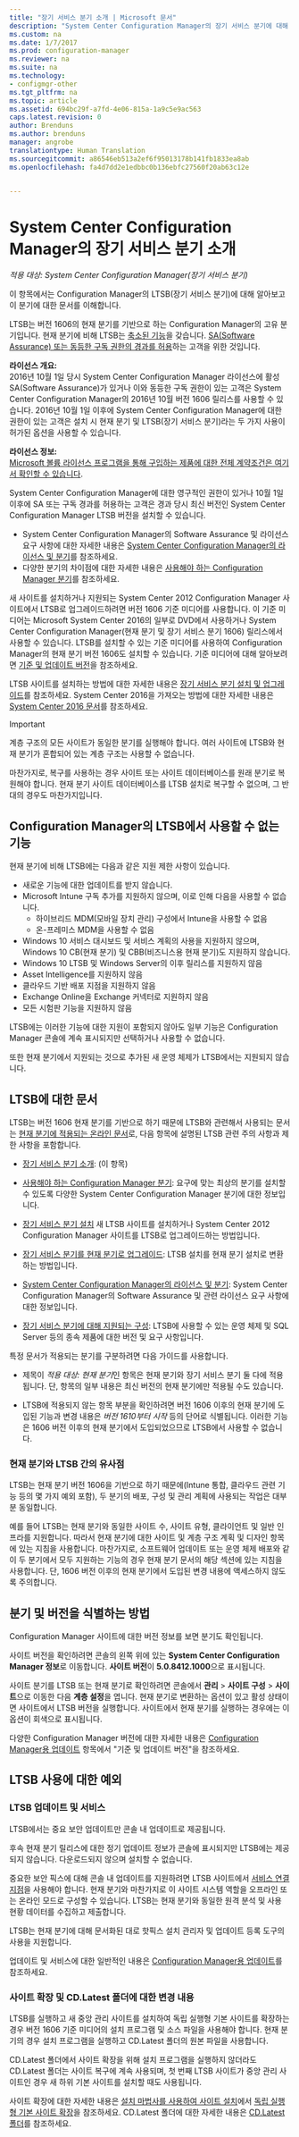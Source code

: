```yaml
---
title: "장기 서비스 분기 소개 | Microsoft 문서"
description: "System Center Configuration Manager의 장기 서비스 분기에 대해 알아봅니다."
ms.custom: na
ms.date: 1/7/2017
ms.prod: configuration-manager
ms.reviewer: na
ms.suite: na
ms.technology:
- configmgr-other
ms.tgt_pltfrm: na
ms.topic: article
ms.assetid: 694bc29f-a7fd-4e06-815a-1a9c5e9ac563
caps.latest.revision: 0
author: Brenduns
ms.author: brenduns
manager: angrobe
translationtype: Human Translation
ms.sourcegitcommit: a86546eb513a2ef6f95013178b141fb1833ea8ab
ms.openlocfilehash: fa4d7dd2e1edbbc0b136ebfc27560f20ab63c12e


---
```

# <a name="introduction-to-the-long-term-servicing-branch-of-system-center-configuration-manager"></a>System Center Configuration Manager의 장기 서비스 분기 소개

*적용 대상: System Center Configuration Manager(장기 서비스 분기)*

이 항목에서는 Configuration Manager의 LTSB(장기 서비스 분기)에 대해 알아보고 이 분기에 대한 문서를 이해합니다.


LTSB는 버전 1606의 현재 분기를 기반으로 하는 Configuration Manager의 고유 분기입니다. 현재 분기에 비해 LTSB는 [축소된 기능](#features-that-are-not-available-in-the-ltsb-of-configuration-manager)을 갖습니다. [SA(Software Assurance) 또는 동등한 구독 권한의 경과를 허용](/sccm/core/understand/learn-more-editions#software-assurance-and-the-ltsb)하는 고객을 위한 것입니다.

**라이선스 개요:**   
2016년 10월 1일 당시 System Center Configuration Manager 라이선스에 활성 SA(Software Assurance)가 있거나 이와 동등한 구독 권한이 있는 고객은 System Center Configuration Manager의 2016년 10월 버전 1606 릴리스를 사용할 수 있습니다. 2016년 10월 1일 이후에 System Center Configuration Manager에 대한 권한이 있는 고객은 설치 시 현재 분기 및 LTSB(장기 서비스 분기)라는 두 가지 사용이 허가된 옵션을 사용할 수 있습니다.

**라이선스 정보:**  
[Microsoft 볼륨 라이선스 프로그램을 통해 구입하는 제품에 대한 전체 계약조건은 여기서 확인할 수 있습니다](http://go.microsoft.com/fwlink/?LinkId=800052).

System Center Configuration Manager에 대한 영구적인 권한이 있거나 10월 1일 이후에 SA 또는 구독 경과를 허용하는 고객은 경과 당시 최신 버전인 System Center Configuration Manager LTSB 버전을 설치할 수 있습니다.
- System Center Configuration Manager의 Software Assurance 및 라이선스 요구 사항에 대한 자세한 내용은 [System Center Configuration Manager의 라이선스 및 분기](learn-more-editions.md)를 참조하세요.
-   다양한 분기의 차이점에 대한 자세한 내용은 [사용해야 하는 Configuration Manager 분기](which-branch-should-i-use.md)를 참조하세요.

새 사이트를 설치하거나 지원되는 System Center 2012 Configuration Manager 사이트에서 LTSB로 업그레이드하려면 버전 1606 기준 미디어를 사용합니다. 이 기준 미디어는 Microsoft System Center 2016의 일부로 DVD에서 사용하거나 System Center Configuration Manager(현재 분기 및 장기 서비스 분기 1606) 릴리스에서 사용할 수 있습니다. LTSB를 설치할 수 있는 기준 미디어를 사용하여 Configuration Manager의 현재 분기 버전 1606도 설치할 수 있습니다. 기준 미디어에 대해 알아보려면 [기준 및 업데이트 버전](/sccm/core/servers/manage/updates#baseline-and-update-versions)을 참조하세요.

LTSB 사이트를 설치하는 방법에 대한 자세한 내용은 [장기 서비스 분기 설치 및 업그레이드](install-the-ltsb.md)를 참조하세요. System Center 2016을 가져오는 방법에 대한 자세한 내용은 [System Center 2016 문서](https:\technet.microsoft.com\system-center-docs\System-Center-2016)를 참조하세요.

> [!IMPORTANT]
> 계층 구조의 모든 사이트가 동일한 분기를 실행해야 합니다. 여러 사이트에 LTSB와 현재 분기가 혼합되어 있는 계층 구조는 사용할 수 없습니다.
>
> 마찬가지로, 복구를 사용하는 경우 사이트 또는 사이트 데이터베이스를 원래 분기로 복원해야 합니다. 현재 분기 사이트 데이터베이스를 LTSB 설치로 복구할 수 없으며, 그 반대의 경우도 마찬가지입니다.


## <a name="features-that-are-not-available-in-the-ltsb-of-configuration-manager"></a>Configuration Manager의 LTSB에서 사용할 수 없는 기능
현재 분기에 비해 LTSB에는 다음과 같은 지원 제한 사항이 있습니다.

- 새로운 기능에 대한 업데이트를 받지 않습니다.
- Microsoft Intune 구독 추가를 지원하지 않으며, 이로 인해 다음을 사용할 수 없습니다.
  - 하이브리드 MDM(모바일 장치 관리) 구성에서 Intune을 사용할 수 없음
  - 온-프레미스 MDM을 사용할 수 없음
-   Windows 10 서비스 대시보드 및 서비스 계획의 사용을 지원하지 않으며, Windows 10 CB(현재 분기) 및 CBB(비즈니스용 현재 분기)도 지원하지 않습니다.
- Windows 10 LTSB 및 Windows Server의 이후 릴리스를 지원하지 않음
-   Asset Intelligence를 지원하지 않음
-   클라우드 기반 배포 지점을 지원하지 않음
-   Exchange Online을 Exchange 커넥터로 지원하지 않음
-   모든 시험판 기능을 지원하지 않음


LTSB에는 이러한 기능에 대한 지원이 포함되지 않아도 일부 기능은 Configuration Manager 콘솔에 계속 표시되지만 선택하거나 사용할 수 없습니다.

또한 현재 분기에서 지원되는 것으로 추가된 새 운영 체제가 LTSB에서는 지원되지 않습니다.

## <a name="documentation-for-the-ltsb"></a>LTSB에 대한 문서
LTSB는 버전 1606 현재 분기를 기반으로 하기 때문에 LTSB와 관련해서 사용되는 문서는 [현재 분기에 적용되는 온라인 문서](https://docs.microsoft.com/sccm/)로, 다음 항목에 설명된 LTSB 관련 주의 사항과 제한 사항을 포함합니다.  

-   [장기 서비스 분기 소개](introduction-to-the-ltsb.md): (이 항목)

-   [사용해야 하는 Configuration Manager 분기](which-branch-should-i-use.md): 요구에 맞는 최상의 분기를 설치할 수 있도록 다양한 System Center Configuration Manager 분기에 대한 정보입니다.

-   [장기 서비스 분기 설치](install-the-ltsb.md) 새 LTSB 사이트를 설치하거나 System Center 2012 Configuration Manager 사이트를 LTSB로 업그레이드하는 방법입니다.

-   [장기 서비스 분기를 현재 분기로 업그레이드](convert-to-current-branch.md): LTSB 설치를 현재 분기 설치로 변환하는 방법입니다.

-   [System Center Configuration Manager의 라이선스 및 분기](learn-more-editions.md): System Center Configuration Manager의 Software Assurance 및 관련 라이선스 요구 사항에 대한 정보입니다.
-   [장기 서비스 분기에 대해 지원되는 구성](supported-configurations-for-ltsb.md): LTSB에 사용할 수 있는 운영 체제 및 SQL Server 등의 종속 제품에 대한 버전 및 요구 사항입니다.


특정 문서가 적용되는 분기를 구분하려면 다음 가이드를 사용합니다.  
-   제목이 *적용 대상: 현재 분기*인 항목은 현재 분기와 장기 서비스 분기 둘 다에 적용됩니다. 단, 항목의 일부 내용은 최신 버전의 현재 분기에만 적용될 수도 있습니다.

-   LTSB에 적용되지 않는 항목 부분을 확인하려면 버전 1606 이후의 현재 분기에 도입된 기능과 변경 내용은 *버전 1610부터 시작* 등의 단어로 식별됩니다. 이러한 기능은 1606 버전 이후의 현재 분기에서 도입되었으므로 LTSB에서 사용할 수 없습니다.

### <a name="similarities-between-the-current-branch-and-the-ltsb"></a>현재 분기와 LTSB 간의 유사점
LTSB는 현재 분기 버전 1606을 기반으로 하기 때문에(Intune 통합, 클라우드 관련 기능 등의 몇 가지 예외 포함), 두 분기의 배포, 구성 및 관리 계획에 사용되는 작업은 대부분 동일합니다.

예를 들어 LTSB는 현재 분기와 동일한 사이트 수, 사이트 유형, 클라이언트 및 일반 인프라를 지원합니다. 따라서 현재 분기에 대한 사이트 및 계층 구조 계획 및 디자인 항목에 있는 지침을 사용합니다. 마찬가지로, 소프트웨어 업데이트 또는 운영 체제 배포와 같이 두 분기에서 모두 지원하는 기능의 경우 현재 분기 문서의 해당 섹션에 있는 지침을 사용합니다. 단, 1606 버전 이후의 현재 분기에서 도입된 변경 내용에 액세스하지 않도록 주의합니다.


## <a name="how-to-identify-your-branch-and-version"></a>분기 및 버전을 식별하는 방법
Configuration Manager 사이트에 대한 버전 정보를 보면 분기도 확인됩니다.

사이트 버전을 확인하려면 콘솔의 왼쪽 위에 있는 **System Center Configuration Manager 정보**로 이동합니다. **사이트 버전**이 **5.0.8412.1000**으로 표시됩니다.

사이트 분기를 LTSB 또는 현재 분기로 확인하려면 콘솔에서 **관리** > **사이트 구성** > **사이트**으로 이동한 다음 **계층 설정**을 엽니다.  현재 분기로 변환하는 옵션이 있고 활성 상태이면 사이트에서 LTSB 버전을 실행합니다. 사이트에서 현재 분기를 실행하는 경우에는 이 옵션이 회색으로 표시됩니다.

다양한 Configuration Manager 버전에 대한 자세한 내용은 [Configuration Manager용 업데이트](/sccm/core/servers/manage/updates) 항목에서 "기준 및 업데이트 버전"을 참조하세요.

## <a name="exceptions-for-using-the-ltsb"></a>LTSB 사용에 대한 예외
### <a name="updates-and-servicing-of-the-ltsb"></a>LTSB 업데이트 및 서비스
LTSB에서는 중요 보안 업데이트만 콘솔 내 업데이트로 제공됩니다.

후속 현재 분기 릴리스에 대한 정기 업데이트 정보가 콘솔에 표시되지만 LTSB에는 제공되지 않습니다. 다운로드되지 않으며 설치할 수 없습니다.

중요한 보안 픽스에 대해 콘솔 내 업데이트를 지원하려면 LTSB 사이트에서 [서비스 연결 지점](/sccm/core/servers/deploy/configure/about-the-service-connection-point)을 사용해야 합니다. 현재 분기와 마찬가지로 이 사이트 시스템 역할을 오프라인 또는 온라인 모드로 구성할 수 있습니다. LTSB는 현재 분기와 동일한 원격 분석 및 사용 현황 데이터를 수집하고 제출합니다.

LTSB는 현재 분기에 대해 문서화된 대로 핫픽스 설치 관리자 및 업데이트 등록 도구의 사용을 지원합니다.

업데이트 및 서비스에 대한 일반적인 내용은 [Configuration Manager용 업데이트](/sccm/core/servers/manage/updates)를 참조하세요.

### <a name="changes-for-site-expansion-and-the-cdlatest-folder"></a>사이트 확장 및 CD.Latest 폴더에 대한 변경 내용
LTSB를 실행하고 새 중앙 관리 사이트를 설치하여 독립 실행형 기본 사이트를 확장하는 경우 버전 1606 기준 미디어의 설치 프로그램 및 소스 파일을 사용해야 합니다.  현재 분기의 경우 설치 프로그램을 실행하고 CD.Latest 폴더의 원본 파일을 사용합니다.

CD.Latest 폴더에서 사이트 확장을 위해 설치 프로그램을 실행하지 않더라도 CD.Latest 폴더는 사이트 복구에 계속 사용되며, 첫 번째 LTSB 사이트가 중앙 관리 사이트인 경우 새 하위 기본 사이트를 설치할 때도 사용됩니다.

사이트 확장에 대한 자세한 내용은 [설치 마법사를 사용하여 사이트 설치](/sccm/core/servers/deploy/install/use-the-setup-wizard-to-install-sites)에서 [독립 실행형 기본 사이트 확장](/sccm/core/servers/deploy/install/use-the-setup-wizard-to-install-sites#expand-a-stand-alone-primary-site)을 참조하세요.
CD.Latest 폴더에 대한 자세한 내용은 [CD.Latest 폴더](/sccm/core/servers/manage/the-cd.latest-folder)를 참조하세요.



<!--HONumber=Jan17_HO2-->


